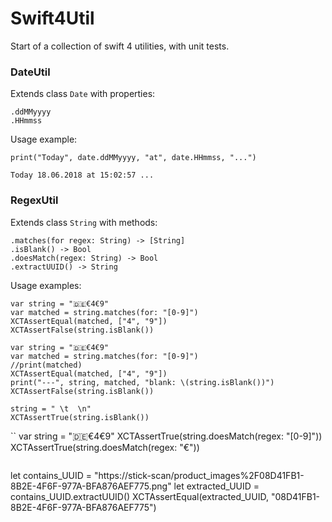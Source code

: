 #  Swift4Util

Start of a collection of swift 4 utilities, with unit tests.

### DateUtil
Extends class ```Date``` with properties:  
```
.ddMMyyyy
.HHmmss
```

Usage example:

```
print("Today", date.ddMMyyyy, "at", date.HHmmss, "...")

Today 18.06.2018 at 15:02:57 ...
```

### RegexUtil

Extends class ```String``` with methods:  
```
.matches(for regex: String) -> [String]
.isBlank() -> Bool
.doesMatch(regex: String) -> Bool
.extractUUID() -> String
```

Usage examples:
```
var string = "🇩🇪€4€9"
var matched = string.matches(for: "[0-9]")
XCTAssertEqual(matched, ["4", "9"])
XCTAssertFalse(string.isBlank())
```
```
var string = "🇩🇪€4€9"
var matched = string.matches(for: "[0-9]")
//print(matched)
XCTAssertEqual(matched, ["4", "9"])
print("---", string, matched, "blank: \(string.isBlank())")
XCTAssertFalse(string.isBlank())
```
```
string = " \t  \n"
XCTAssertTrue(string.isBlank())
```
``
var string = "🇩🇪€4€9"
XCTAssertTrue(string.doesMatch(regex: "[0-9]"))
XCTAssertTrue(string.doesMatch(regex: "€"))
```
```
let contains_UUID = "https://stick-scan/product_images%2F08D41FB1-8B2E-4F6F-977A-BFA876AEF775.png"
let extracted_UUID = contains_UUID.extractUUID()
XCTAssertEqual(extracted_UUID, "08D41FB1-8B2E-4F6F-977A-BFA876AEF775")
```

